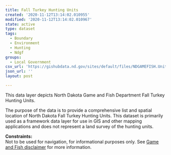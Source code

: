 ```yaml
---
title: Fall Turkey Hunting Units
created: '2020-11-12T13:14:02.010955'
modified: '2020-11-12T13:14:02.010967'
state: active
type: dataset
tags:
  - Boundary
  - Environment
  - Hunting
  - Ndgf
groups:
  - Local Government
csv_url: 'https://gishubdata.nd.gov/sites/default/files/NDGAMEFISH.Unit_TurkeyFall.csv'
json_url: ''
layout: post

---
```

<p>This data layer depicts North Dakota Game and Fish Department Fall Turkey Hunting Units.</p>
<p>The purpose of the data is to provide a comprehensive list and spatial location of North Dakota Fall Turkey Hunting Units. This dataset is primarily used as a framework data layer for use in GIS and other mapping applications and does not represent a land survey of the hunting units.</p>
<p><strong>Constraints:</strong><br />
Not to be used for navigation, for informational purposes only. See <a href="/game-and-fish-department-disclaimer">Game and Fish disclaimer</a> for more information.</p>

